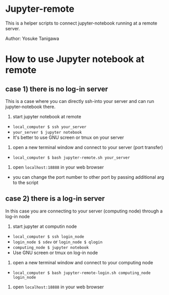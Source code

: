 # Jupyter-remote
This is a helper scripts to connect jupyter-notebook running at a remote server.

Author: Yosuke Tanigawa

# How to use Jupyter notebook at remote

## case 1) there is no log-in server
This is a case where you can directly ssh-into your server and can run jupyter-notebook there.

1. start jupyter notebook at remote
  - `local_computer $ ssh your_server`
  - `your_server $ jupyter notebook`
  - It's better to use GNU screen or tmux on your server
1. open a new terminal window and connect to your server (port transfer)
  - `local_computer $ bash jupyter-remote.sh your_server`
1. open `localhost:18888` in your web browser
  - you can change the port number to other port by passing additional arg to the script

## case 2) there is a log-in server
In this case you are connecting to your server (computing node) through a log-in node

1. start jupyter at computin node
  - `local_computer $ ssh login_node`
  - `login_node $ sdev` or `login_node $ qlogin`
  - `computing_node $ jupyter notebook`
  - Use GNU screen or tmux on log-in node
1. open a new terminal window and connect to your computing node
  - `local_computer $ bash jupyter-remote-login.sh computing_node login_node`
1. open `localhost:18888` in your web browser

